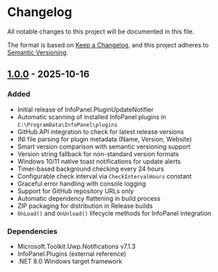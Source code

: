 # Changelog

All notable changes to this project will be documented in this file.

The format is based on [Keep a Changelog](https://keepachangelog.com/en/1.0.0/),
and this project adheres to [Semantic Versioning](https://semver.org/spec/v2.0.0.html).

## [1.0.0] - 2025-10-16

### Added
- Initial release of InfoPanel.PluginUpdateNotifier
- Automatic scanning of installed InfoPanel plugins in `C:\ProgramData\InfoPanel\plugins`
- GitHub API integration to check for latest release versions
- INI file parsing for plugin metadata (Name, Version, Website)
- Smart version comparison with semantic versioning support
- Version string fallback for non-standard version formats
- Windows 10/11 native toast notifications for update alerts
- Timer-based background checking every 24 hours
- Configurable check interval via `CheckIntervalHours` constant
- Graceful error handling with console logging
- Support for GitHub repository URLs only
- Automatic dependency flattening in build process
- ZIP packaging for distribution in Release builds
- `OnLoad()` and `OnUnload()` lifecycle methods for InfoPanel integration

### Dependencies
- Microsoft.Toolkit.Uwp.Notifications v7.1.3
- InfoPanel.Plugins (external reference)
- .NET 8.0 Windows target framework

[1.0.0]: https://github.com/F3NN3X/InfoPanel.PluginUpdateNotifier/releases/tag/v1.0.0
